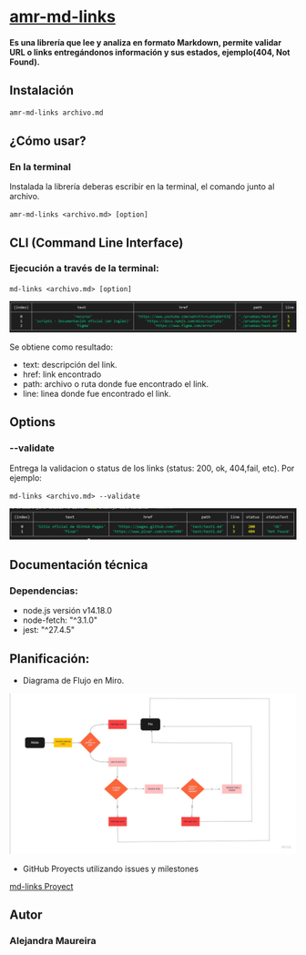 # [amr-md-links](https://www.npmjs.com/package/amr-md-links)

#### Es una librería que lee y analiza en formato Markdown, permite validar URL o links entregándonos información y sus estados, ejemplo(404, Not Found).

## Instalación

```sh
amr-md-links archivo.md
```

## ¿Cómo usar?

### En la terminal

Instalada la librería deberas escribir en la terminal, el comando junto al archivo.

`amr-md-links <archivo.md> [option]`

## CLI (Command Line Interface)

### Ejecución a través de la terminal:

`md-links <archivo.md> [option]`

![pruebaLinks](imagenes/pruebaLinks.png)

Se obtiene como resultado:

- text: descripción del link.
- href: link encontrado
- path: archivo o ruta donde fue encontrado el link.
- line: linea donde fue encontrado el link.

## Options

### --validate

Entrega la validacion o status de los links (status: 200, ok, 404,fail, etc). Por ejemplo:

`md-links <archivo.md> --validate`

![pruebaStatus](imagenes/pruebaStatus.png)

## Documentación técnica

### Dependencias:

- node.js versión v14.18.0
- node-fetch: "^3.1.0"
- jest: "^27.4.5"

## Planificación:

- Diagrama de Flujo en Miro.

![Diagrama](imagenes/diagramadeflujo.png)

- GitHub Proyects utilizando issues y milestones

[md-links Proyect](https://github.com/alemaureira22/SCL018-md-links/projects/1)

## Autor

### Alejandra Maureira
